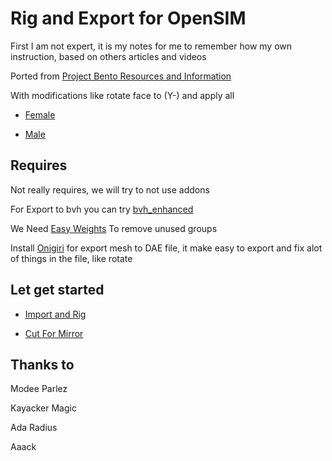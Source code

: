 # Rig and Export for OpenSIM

First I am not expert, it is my notes for me to remember how my own instruction, based on others articles and videos

Ported from [Project Bento Resources and Information](https://wiki.secondlife.com/wiki/Project_Bento_Resources_and_Information)

With modifications like rotate face to (Y-) and apply all

* [Female](Female_SL_Bento_Fixed.blend)

* [Male](Female_SL_Bento_Fixed.blend)

## Requires

Not really requires, we will try to not use addons

For Export to bvh you can try [bvh_enhanced](https://github.com/walkoncross/blender_bvh_addon_enhanced)

We Need [Easy Weights](https://studio.blender.org/pipeline/addons/easy_weights) To remove unused groups

Install [Onigiri](https://github.com/nessaki/Onigiri) for export mesh to DAE file, it make easy to export and fix alot of things in the file, like rotate

## Let get started

* [Import and Rig](/ImportAndRig.md)

* [Cut For Mirror](CutForMirror.md)

## Thanks to

Modee Parlez

Kayacker Magic

Ada Radius

Aaack
